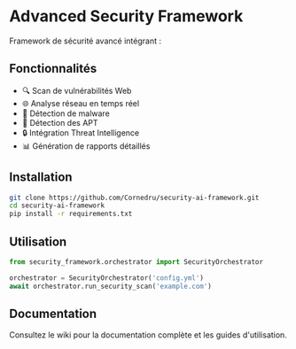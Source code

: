 # Advanced Security Framework

Framework de sécurité avancé intégrant :

## Fonctionnalités

- 🔍 Scan de vulnérabilités Web
- 🌐 Analyse réseau en temps réel
- 🦠 Détection de malware
- 🎯 Détection des APT
- 🔒 Intégration Threat Intelligence
- 📊 Génération de rapports détaillés

## Installation

```bash
git clone https://github.com/Cornedru/security-ai-framework.git
cd security-ai-framework
pip install -r requirements.txt
```

## Utilisation

```python
from security_framework.orchestrator import SecurityOrchestrator

orchestrator = SecurityOrchestrator('config.yml')
await orchestrator.run_security_scan('example.com')
```

## Documentation

Consultez le wiki pour la documentation complète et les guides d'utilisation.
